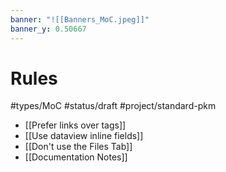 ```yaml
---
banner: "![[Banners_MoC.jpeg]]"
banner_y: 0.50667
---
```

# Rules
#types/MoC  #status/draft  #project/standard-pkm 

* [[Prefer links over tags]]
* [[Use dataview inline fields]]
* [[Don't use the Files Tab]]
* [[Documentation Notes]]